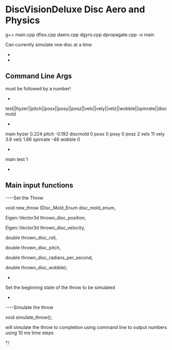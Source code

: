 # DiscVisionDeluxe Disc Aero and Physics

g++ main.cpp dfisx.cpp daero.cpp dgyro.cpp dpropagate.cpp -o main



Can currently simulate one disc at a time

 - 
 
 -
 
 Command Line Args
 -
must be followed by a number!
 
 -
 
 test||hyzer||pitch||posx||posy||posz||velx||vely||velz||wobble||spinrate||discmold
 
 -
 
 
 main hyzer 0.224 pitch -0.192 discmold 0 posx 0 posy 0 posz 2 velx 11 vely 3.6 velz 1.66 spinrate -46 wobble 0

 
 -
 
  main test 1
  
 -
 

Main input functions 
-

----Set the Throw


void new_throw 
  (Disc_Mold_Enum disc_mold_enum,
   
   Eigen::Vector3d thrown_disc_position,
   
   Eigen::Vector3d thrown_disc_velocity, 
   
   double thrown_disc_roll, 
   
   double thrown_disc_pitch, 
   
   double thrown_disc_radians_per_second, 
   
   double thrown_disc_wobble);



-


Set the beginning state of the throw to be simulated

-


----Simulate the throw


void simulate_throw();


will simulate the throw to completion using command line to output numbers using 10 ms time steps

*/
